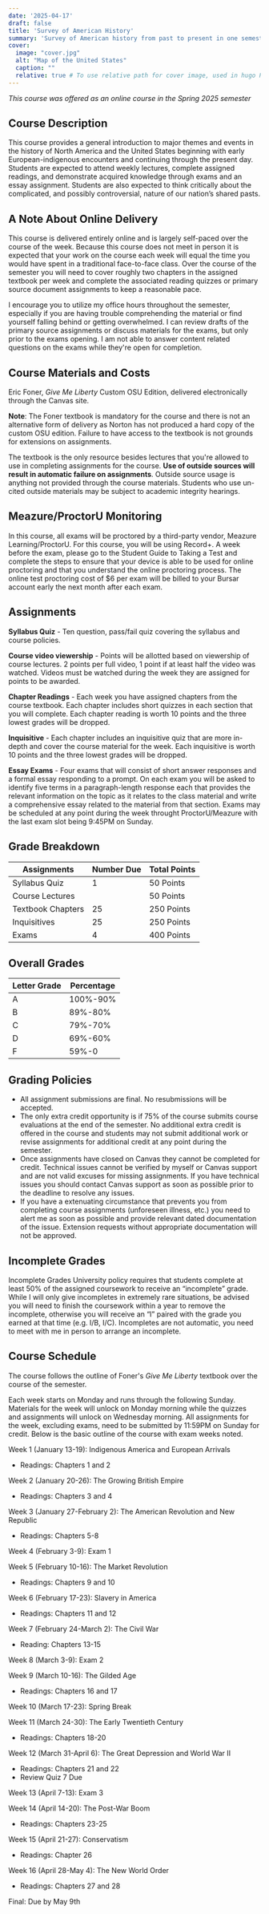 ```yaml
---
date: '2025-04-17'
draft: false
title: 'Survey of American History'
summary: 'Survey of American history from past to present in one semester'
cover:
  image: "cover.jpg"
  alt: "Map of the United States"
  caption: ""
  relative: true # To use relative path for cover image, used in hugo Page-bundles
---
```


*This course was offered as an online course in the Spring 2025 semester*

## Course Description

This course provides a general introduction to major themes and events in the history of North America and the United States beginning with early European-indigenous encounters and continuing through the present day. Students are expected to attend weekly lectures, complete assigned readings, and demonstrate acquired knowledge through exams and an essay assignment. Students are also expected to think critically about the complicated, and possibly controversial, nature of our nation’s shared pasts.

## A Note About Online Delivery

This course is delivered entirely online and is largely self-paced over the course of the week. Because this course does not meet in person it is expected that your work on the course each week will equal the time you would have spent in a traditional face-to-face class. Over the course of the semester you will need to cover roughly two chapters in the assigned textbook per week and complete the associated reading quizzes or primary source document assignments to keep a reasonable pace. 

I encourage you to utilize my office hours throughout the semester, especially if you are having trouble comprehending the material or find yourself falling behind or getting overwhelmed. I can review drafts of the primary source assignments or discuss materials for the exams, but only prior to the exams opening. I am not able to answer content related questions on the exams while they're open for completion.

## Course Materials and Costs

Eric Foner, *Give Me Liberty* Custom OSU Edition, delivered electronically through the Canvas site.

**Note**: The Foner textbook is mandatory for the course and there is not an alternative form of delivery as Norton has not produced a hard copy of the custom OSU edition. Failure to have access to the textbook is not grounds for extensions on assignments.

The textbook is the only resource besides lectures that you're allowed to use in completing assignments for the course. **Use of outside sources will result in automatic failure on assignments**. Outside source usage is anything not provided through the course materials. Students who use un-cited outside materials may be subject to academic integrity hearings.

## Meazure/ProctorU Monitoring 

In this course, all exams will be proctored by a third-party vendor, Meazure Learning/ProctorU.  For this course, you will be using Record+. A week before the exam, please go to the Student Guide to Taking a Test and complete the steps to ensure that your device is able to be used for online proctoring and that you understand the online proctoring process. The online test proctoring cost of $6 per exam will be billed to your Bursar account early the next month after each exam.

## Assignments

**Syllabus Quiz** - Ten question, pass/fail quiz covering the syllabus and course policies.

**Course video viewership** - Points will be allotted based on viewership of course lectures. 2 points per full video, 1 point if at least half the video was watched. Videos must be watched during the week they are assigned for points to be awarded.

**Chapter Readings** - Each week you have assigned chapters from the course textbook. Each chapter includes short quizzes in each section that you will complete. Each chapter reading is worth 10 points and the three lowest grades will be dropped. 

**Inquisitive** - Each chapter includes an inquisitive quiz that are more in-depth and cover the course material for the week. Each inquisitive is worth 10 points and the three lowest grades will be dropped.

**Essay Exams** - Four exams that will consist of short answer responses and a formal essay responding to a prompt. On each exam you will be asked to identify five terms in a paragraph-length response each that provides the relevant information on the topic as it relates to the class material and write a comprehensive essay related to the material from that section. Exams may be scheduled at any point during the week throught ProctorU/Meazure with the last exam slot being 9:45PM on Sunday.

## Grade Breakdown

|Assignments              | Number Due | Total Points |
| ----                    | ---        |---           |
| Syllabus Quiz           |1           | 50 Points    | 
| Course Lectures         |            | 50 Points    | 
| Textbook Chapters       |25          | 250 Points   |
| Inquisitives            |25          | 250 Points   |
| Exams                   |4           | 400 Points   |

## Overall Grades

| Letter Grade | Percentage |
| --- | --- |
| A   | 100%-90% |
| B   | 89%-80%  |
| C   | 79%-70%  |
| D   | 69%-60%  |
| F   | 59%-0    |

## Grading Policies

- All assignment submissions are final. No resubmissions will be accepted. 
- The only extra credit opportunity is if 75% of the course submits course evaluations at the end of the semester. No additional extra credit is offered in the course and students may not submit additional work or revise assignments for additional credit at any point during the semester.
- Once assignments have closed on Canvas they cannot be completed for credit. Technical issues cannot be verified by myself or Canvas support and are not valid excuses for missing assignments. If you have technical issues you should contact Canvas support as soon as possible prior to the deadline to resolve any issues.
- If you have a extenuating circumstance that prevents you from completing course assignments (unforeseen illness, etc.) you need to alert me as soon as possible and provide relevant dated documentation of the issue. Extension requests without appropriate documentation will not be approved.

## Incomplete Grades

Incomplete Grades University policy requires that students complete at least 50% of the assigned coursework to receive an “incomplete” grade. While I will only give incompletes in extremely rare situations, be advised you will need to finish the coursework within a year to remove the incomplete, otherwise you will receive an “I” paired with the grade you earned at that time (e.g. I/B, I/C). Incompletes are not automatic, you need to meet with me in person to arrange an incomplete.

## Course Schedule

The course follows the outline of Foner's *Give Me Liberty* textbook over the course of the semester. 

Each week starts on Monday and runs through the following Sunday. Materials for the week will unlock on Monday morning while the quizzes and assignments will unlock on Wednesday morning. All assignments for the week, excluding exams, need to be submitted by 11:59PM on Sunday for credit. Below is the basic outline of the course with exam weeks noted.

Week 1 (January 13-19): Indigenous America and European Arrivals

- Readings: Chapters 1 and 2

Week 2 (January 20-26): The Growing British Empire

- Readings: Chapters 3 and 4

Week 3 (January 27-February 2): The American Revolution and New Republic

- Readings: Chapters 5-8

Week 4 (February 3-9): Exam 1

Week 5 (February 10-16): The Market Revolution

- Readings: Chapters 9 and 10

Week 6 (February 17-23): Slavery in America

- Readings: Chapters 11 and 12

Week 7 (February 24-March 2): The Civil War

- Reading: Chapters 13-15

Week 8 (March 3-9): Exam 2

Week 9 (March 10-16): The Gilded Age

- Readings: Chapters 16 and 17 

Week 10 (March 17-23): Spring Break

Week 11 (March 24-30): The Early Twentieth Century

- Readings: Chapters 18-20

Week 12 (March 31-April 6): The Great Depression and World War II

- Readings: Chapters 21 and 22
- Review Quiz 7 Due

Week 13 (April 7-13): Exam 3

Week 14 (April 14-20): The Post-War Boom

- Readings: Chapters 23-25

Week 15 (April 21-27): Conservatism

- Readings: Chapter 26

Week 16 (April 28-May 4): The New World Order

- Readings: Chapters 27 and 28

Final: Due by May 9th

